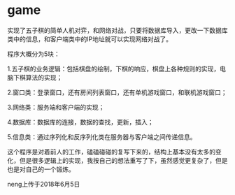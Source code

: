 # game
实现了五子棋的简单人机对弈，和网络对战，只要将数据库导入，更改一下数据库类中的信息，和客户端类中的IP地址就可以实现网络对战了。

程序大概分为5块：

1.五子棋的业务逻辑：包括棋盘的绘制，下棋的响应，棋盘上各种规则的实现，电脑下棋算法的实现；

2.窗口类：登录窗口，还有房间列表窗口，还有单机游戏窗口，和联机游戏窗口；

3.网络类：服务端和客户端的实现；

4.数据库：数据库的连接，数据的查找，更新，插入；

5.信息类：通过序列化和反序列化类在服务器与客户端之间传递信息。

这个程序是对着前人的工作，磕磕碰碰的复写下来的，结构上基本没有太多的变化，但是很多逻辑上的实现，我按自己的想法重写了下，虽然感觉更复杂了，但是也是对自己的一个锻炼。

neng上传于2018年6月5日
